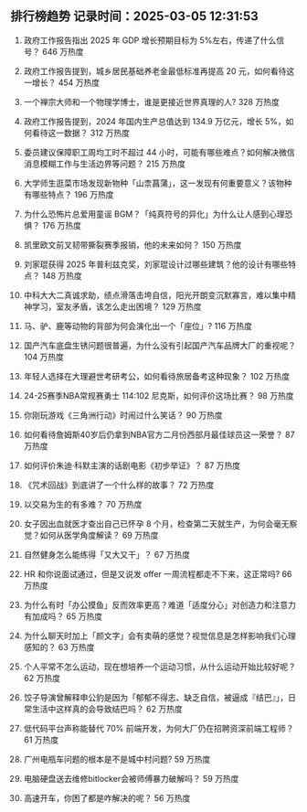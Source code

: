 
## 排行榜趋势 记录时间：2025-03-05 12:31:53
  
  1. 政府工作报告指出 2025 年 GDP 增长预期目标为 5%左右，传递了什么信号？ 646 万热度
    
  2. 政府工作报告提到，城乡居民基础养老金最低标准再提高 20 元，如何看待这一增长？ 454 万热度
    
  3. 一个禅宗大师和一个物理学博士，谁是更接近世界真理的人? 328 万热度
    
  4. 政府工作报告提到，2024 年国内生产总值达到 134.9 万亿元，增长 5%，如何看待这一数据？ 312 万热度
    
  5. 委员建议保障职工周均工时不超过 44 小时，可能有哪些难点？如何解决微信消息模糊工作与生活边界等问题？ 215 万热度
    
  6. 大学师生逛菜市场发现新物种「山柰菖蒲」，这一发现有何重要意义？该物种有哪些特点？ 196 万热度
    
  7. 为什么恐怖片总爱用童谣 BGM？「纯真符号的异化」为什么让人感到心理恐惧？ 176 万热度
    
  8. 凯里欧文前叉韧带撕裂赛季报销，他的未来如何？ 150 万热度
    
  9. 刘家琨获得 2025 年普利兹克奖，刘家琨设计过哪些建筑？他的设计有哪些特点？ 148 万热度
    
  10. 中科大大二真诚求助，绩点滑落击垮自信，阳光开朗变沉默寡言，难以集中精神学习，室友矛盾，该怎么走出困境？ 129 万热度
    
  11. 马、驴、鹿等动物的背部为何会演化出一个「座位」? 116 万热度
    
  12. 国产汽车底盘生锈问题很普遍，为什么没有引起国产汽车品牌大厂的重视呢？ 104 万热度
    
  13. 年轻人选择在大理避世考研考公，如何看待旅居备考这种现象？ 102 万热度
    
  14. 24-25赛季NBA常规赛勇士 114:102 尼克斯，如何评价这场比赛？ 98 万热度
    
  15. 你刚玩游戏《三角洲行动》时闹过什么笑话？ 90 万热度
    
  16. 如何看待詹姆斯40岁后仍拿到NBA官方二月份西部月最佳球员这一荣誉？ 87 万热度
    
  17. 如何评价朱迪·科默主演的话剧电影《初步举证》？ 87 万热度
    
  18. 《咒术回战》到底讲了一个什么样的故事？ 72 万热度
    
  19. 以交易为生的有多难？ 70 万热度
    
  20. 女子因出血就医才查出自己已怀孕 8 个月，检查第二天就生产，为何会毫无察觉？如何从医学角度解读？ 69 万热度
    
  21. 自然健身怎么能练得「又大又干」？ 67 万热度
    
  22. HR 和你说面试通过，但是又说发 offer 一周流程都走不下来，这正常吗? 66 万热度
    
  23. 为什么有时「办公摸鱼」反而效率更高？难道「适度分心」对创造力和注意力有加成吗？ 65 万热度
    
  24. 为什么聊天时加上「颜文字」会有卖萌的感觉？视觉信息是怎样影响我们心理感知的？ 63 万热度
    
  25. 个人平常不怎么运动，现在想培养一个运动习惯，从什么运动开始比较好呢？ 62 万热度
    
  26. 饺子导演曾解释申公豹是因为「郁郁不得志、缺乏自信，被逼成『结巴』」，日常生活中这样真的会导致结巴吗？ 62 万热度
    
  27. 低代码平台声称能替代 70% 前端开发，为何大厂仍在招聘资深前端工程师？ 61 万热度
    
  28. 广州电瓶车问题的根本是不是城中村问题? 59 万热度
    
  29. 电脑硬盘送去维修bitlocker会被师傅暴力破解吗？ 59 万热度
    
  30. 高速开车，你困了都是咋解决的呢？ 56 万热度
    